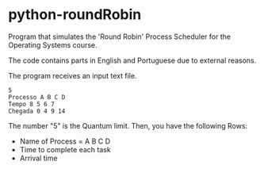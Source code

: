 # python-roundRobin
Program that simulates the 'Round Robin' Process Scheduler for the Operating Systems course.

The code contains parts in English and Portuguese due to external reasons.

The program receives an input text file.

```
5
Processo A B C D
Tempo 8 5 6 7
Chegada 0 4 9 14
```

The number "5" is the Quantum limit.
Then, you have the following Rows:
- Name of Process = A B C D
- Time to complete each task
- Arrival time
